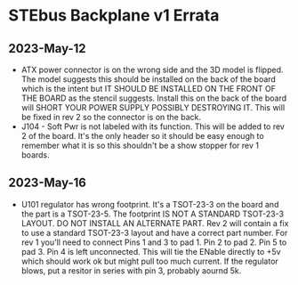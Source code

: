 # STEbus Backplane v1 Errata
## 2023-May-12
 * ATX power connector is on the wrong side and the 3D model is flipped. The model suggests this should be installed on the back of the board which is the intent but IT SHOULD BE INSTALLED ON THE FRONT OF THE BOARD as the stencil suggests. Install this on the back of the board will SHORT YOUR POWER SUPPLY POSSIBLY DESTROYING IT. This will be fixed in rev 2 so the connector is on the back.
 * J104 - Soft Pwr is not labeled with its function. This will be added to rev 2 of the board. It's the only header so it should be easy enough to remember what it is so this shouldn't be a show stopper for rev 1 boards.

## 2023-May-16
 * U101 regulator has wrong footprint. It's a TSOT-23-3 on the board and the part is a TSOT-23-5. The footprint IS NOT A STANDARD TSOT-23-3 LAYOUT. DO NOT INSTALL AN ALTERNATE PART. Rev 2 will contain a fix to use a standard TSOT-23-3 layout and have a correct part number. For rev 1 you'll need to connect Pins 1 and 3 to pad 1. Pin 2 to pad 2. Pin 5 to pad 3. Pin 4 is left unconnected. This will tie the ENable directly to +5v which should work ok but might pull too much current. If the regulator blows, put a resitor in series with pin 3, probably aournd 5k.
